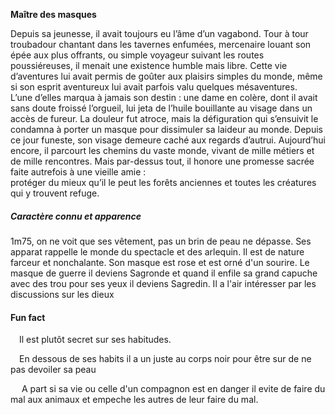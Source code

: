 **Maître des masques**  
  
Depuis sa jeunesse, il avait toujours eu l’âme d’un vagabond. Tour à tour troubadour chantant dans les tavernes enfumées, mercenaire louant son épée aux plus offrants, ou simple voyageur suivant les  routes poussiéreuses, il menait une existence humble mais libre. Cette vie d’aventures lui avait permis  de goûter aux plaisirs simples du monde, même si son esprit aventureux lui avait parfois valu quelques  mésaventures.  
L’une d’elles marqua à jamais son destin : une dame en colère, dont il avait sans doute froissé l’orgueil, lui  jeta de l’huile bouillante au visage dans un accès de fureur. La douleur fut atroce, mais la défiguration qui  s’ensuivit le condamna à porter un masque pour dissimuler sa laideur au monde. Depuis ce jour funeste,  son visage demeure caché aux regards d’autrui. 
Aujourd’hui encore, il parcourt les chemins du vaste monde, vivant de mille métiers et de mille  rencontres. Mais par-dessus tout, il honore une promesse sacrée faite autrefois à une vieille amie :  
protéger du mieux qu’il le peut les forêts anciennes et toutes les créatures qui y trouvent refuge.

##### Caractère connu et apparence

1m75, on ne voit que ses vêtement, pas un brin de peau ne dépasse. Ses apparat rappelle le monde du spectacle et des arlequin. Il est de nature farceur et nonchalante. Son masque est rose et est orné d'un sourire. Le masque de guerre il deviens Sagronde et quand il enfile sa grand capuche avec des trou pour ses yeux il deviens Sagredin. Il a l'air intéresser par les discussions sur les dieux

#### Fun fact

 Il est plutôt secret sur ses habitudes.

 En dessous de ses habits il a un juste au corps noir pour être sur de ne pas devoiler sa peau

  A part si sa vie ou celle d'un compagnon est en danger il evite de faire du mal aux animaux et empeche les autres de leur faire du mal. 
